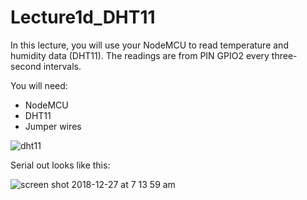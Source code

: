 # Lecture1d_DHT11

In this lecture, you will use your NodeMCU to read temperature and humidity data (DHT11).  The readings are from PIN GPIO2 every three-second intervals. 

You will need:
- NodeMCU
- DHT11
- Jumper wires

![dht11](https://user-images.githubusercontent.com/11530521/50460236-de481d80-09a6-11e9-8140-5591fb9e89b8.png)

Serial out looks like this:

![screen shot 2018-12-27 at 7 13 59 am](https://user-images.githubusercontent.com/11530521/50460258-05065400-09a7-11e9-9f02-da9f0f72443a.png)

